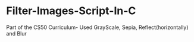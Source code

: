 # Filter-Images-Script-In-C
Part of the CS50 Curriculum- Used GrayScale, Sepia, Reflect(horizontally) and Blur  
